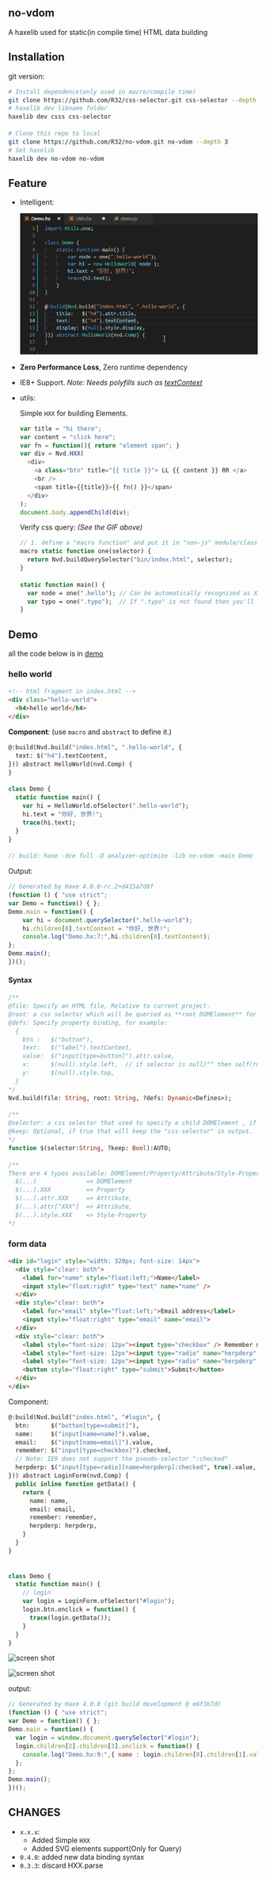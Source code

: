 no-vdom
--------

A haxelib used for static(in compile time) HTML data building

## Installation

git version:

```bash
# Install dependence(only used in macro/compile time)
git clone https://github.com/R32/css-selector.git css-selector --depth 3
# haxelib dev libname folder
haxelib dev csss css-selector

# Clone this repo to local
git clone https://github.com/R32/no-vdom.git no-vdom --depth 3
# Set haxelib
haxelib dev no-vdom no-vdom
```

## Feature

* Intelligent:

  ![screen shot](demo/demo-3.gif)

* **Zero Performance Loss**, Zero runtime dependency

* IE8+ Support. *Note: Needs polyfills such as [textContext](http://eligrey.com/blog/post/textcontent-in-ie8)*

* utils:

  Simple `HXX` for building Elements.

  ```js
  var title = "hi there";
  var content = "click here";
  var fn = function(){ return "element span"; }
  var div = Nvd.HXX(
    <div>
      <a class="btn" title="{{ title }}"> LL {{ content }} RR </a>
      <br />
      <span title={{title}}>{{ fn() }}</span>
    </div>
  );
  document.body.appendChild(div);
  ```

  Verify css query: *(See the GIF above)*

  ```haxe
  // 1. define a "macro function" and put it in "non-js" module/class file
  macro static function one(selector) {
    return Nvd.buildQuerySelector("bin/index.html", selector);
  }

  static function main() {
    var node = one(".hello"); // Can be automatically recognized as XXXElement
    var typo = one(".typo");  // If ".typo" is not found then you'll get an error
  }
  ```

## Demo

all the code below is in [demo](demo/Demo.hx?ts=4)

### hello world

```html
<!-- html fragment in index.html -->
<div class="hello-world">
  <h4>hello world</h4>
</div>
```

**Component**: (use `macro` and `abstract` to define it.)

```haxe
@:build(Nvd.build("index.html", ".hello-world", {
  text: $("h4").textContent,
})) abstract HelloWorld(nvd.Comp) {
}

class Demo {
  static function main() {
    var hi = HelloWorld.ofSelector(".hello-world");
    hi.text = "你好, 世界!";
    trace(hi.text);
  }
}

// build: haxe -dce full -D analyzer-optimize -lib no-vdom -main Demo -js demo.js
```

Output:

```js
// Generated by Haxe 4.0.0-rc.2+d415a7d8f
(function () { "use strict";
var Demo = function() { };
Demo.main = function() {
    var hi = document.querySelector(".hello-world");
    hi.children[0].textContent = "你好, 世界!";
    console.log("Demo.hx:7:",hi.children[0].textContent);
};
Demo.main();
})();
```

#### Syntax

```haxe
/**
@file: Specify an HTML file, Relative to current project.
@root: a css selector which will be queried as **root DOMElement** for the Component.
@defs: Specify property binding, for example:
  {
    btn :   $("button"),
    text:   $("label").textContext,
    value:  $("input[type=button]").attr.value,
    x:      $(null).style.left,  // if selector is null/"" then self(root DOMElement).
    y:      $(null).style.top,
  }
*/
Nvd.build(file: String, root: String, ?defs: Dynamic<Defines>);

/**
@selector: a css selector that used to specify a child DOMElement , if null it's represented as root DOMElement.
@keep: Optional, if true that will keep the "css-selector" in output.
*/
function $(selector:String, ?keep: Bool):AUTO;

/**
There are 4 types available: DOMElement/Property/Attribute/Style-Property
  $(...)              => DOMElement
  $(...).XXX          => Property
  $(...).attr.XXX     => Attribute,
  $(...).attr["XXX"]  => Attribute,
  $(...).style.XXX    => Style-Property
*/
```

### form data

```html
<div id="login" style="width: 320px; font-size: 14px">
  <div style="clear: both">
    <label for="name" style="float:left;">Name</label>
    <input style="float:right" type="text" name="name" />
  </div>
  <div style="clear: both">
    <label for="email" style="float:left;">Email address</label>
    <input style="float:right" type="email" name="email">
  </div>
  <div style="clear: both">
    <label style="font-size: 12px"><input type="checkbox" /> Remember me </label>
    <label style="font-size: 12px"><input type="radio" name="herpderp" value="herp" checked="checked" /> Herp </label>
    <label style="font-size: 12px"><input type="radio" name="herpderp" value="derp" /> Derp </label>
    <button style="float:right" type="submit">Submit</button>
  </div>
</div>
```

Component:

```hx
@:build(Nvd.build("index.html", "#login", {
  btn:      $("button[type=submit]"),
  name:     $("input[name=name]").value,
  email:    $("input[name=email]").value,
  remember: $("input[type=checkbox]").checked,
  // Note: IE8 does not support the pseudo-selector ":checked"
  herpderp: $("input[type=radio][name=herpderp]:checked", true).value,
})) abstract LoginForm(nvd.Comp) {
  public inline function getData() {
    return {
      name: name,
      email: email,
      remember: remember,
      herpderp: herpderp,
    }
  }
}


class Demo {
  static function main() {
    // login
    var login = LoginForm.ofSelector("#login");
    login.btn.onclick = function() {
      trace(login.getData());
    }
  }
}
```

![screen shot](demo/demo.gif)

![screen shot](demo/demo-2.gif)

output:

```js
// Generated by Haxe 4.0.0 (git build development @ e6f3b7d)
(function () { "use strict";
var Demo = function() { };
Demo.main = function() {
  var login = window.document.querySelector("#login");
  login.children[2].children[3].onclick = function() {
    console.log("Demo.hx:9:",{ name : login.children[0].children[1].value, email : login.children[1].children[1].value, remember : login.children[2].children[0].children[0].checked, herpderp : login.querySelector("input[type=radio][name=herpderp]:checked").value});
  };
};
Demo.main();
})();
```

## CHANGES

* `x.x.x`:
  - Added Simple `HXX`
  - Added SVG elements support(Only for Query)
* `0.4.0`: added new data binding syntax
* `0.3.3`: discard HXX.parse
